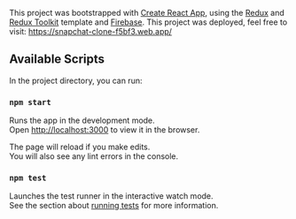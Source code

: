 This project was bootstrapped with [Create React App](https://github.com/facebook/create-react-app), using the [Redux](https://redux.js.org/) and [Redux Toolkit](https://redux-toolkit.js.org/) template and [Firebase](https://firebase.google.com/?gclid=EAIaIQobChMIqdzz8ZGk7wIVzAN7Ch0JdQhmEAAYASAAEgJXt_D_BwE&gclsrc=aw.ds).
This project was deployed, feel free to visit: https://snapchat-clone-f5bf3.web.app/

## Available Scripts

In the project directory, you can run:

### `npm start`

Runs the app in the development mode.<br />
Open [http://localhost:3000](http://localhost:3000) to view it in the browser.

The page will reload if you make edits.<br />
You will also see any lint errors in the console.

### `npm test`

Launches the test runner in the interactive watch mode.<br />
See the section about [running tests](https://facebook.github.io/create-react-app/docs/running-tests) for more information.

